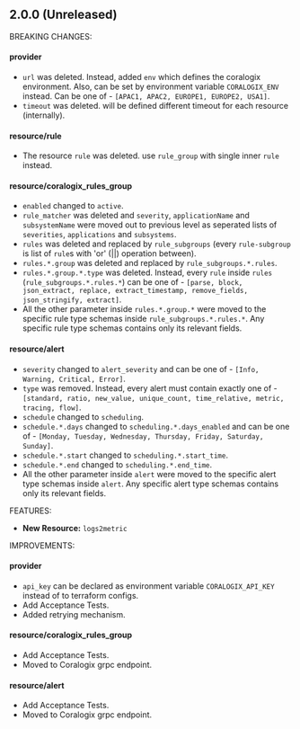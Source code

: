 ## 2.0.0 (Unreleased)

BREAKING CHANGES:
#### provider
* `url` was deleted. Instead, added `env` which defines the coralogix environment. Also, can be set by environment variable `CORALOGIX_ENV` instead. Can be one of - `[APAC1, APAC2, EUROPE1, EUROPE2, USA1]`.
* `timeout` was deleted. will be defined different timeout for each resource (internally). 

#### resource/rule
* The resource `rule` was deleted. use `rule_group` with single inner `rule` instead.

#### resource/coralogix_rules_group
* `enabled` changed to `active`.
* `rule_matcher` was deleted and `severity`, `applicationName` and `subsystemName` were moved out to previous level as seperated lists of `severities`, `applications` and `subsystems`.
* `rules` was deleted and replaced by `rule_subgroups` (every `rule-subgroup` is list of `rule`s with 'or' (||) operation between).
* `rules.*.group` was deleted and replaced by `rule_subgroups.*.rules`.
* `rules.*.group.*.type` was deleted. Instead, every `rule` inside `rules` (`rule_subgroups.*.rules.*`) can be one of - `[parse, block, json_extract, replace, extract_timestamp, remove_fields, json_stringify, extract]`.
* All the other parameter inside `rules.*.group.*` were moved to the specific rule type schemas inside `rule_subgroups.*.rules.*`. Any specific rule type schemas contains only its relevant fields.

#### resource/alert
* `severity` changed to `alert_severity` and can be one of - `[Info, Warning, Critical, Error]`.
* `type` was removed. Instead, every alert must contain exactly one of - `[standard, ratio, new_value, unique_count, time_relative, metric, tracing, flow]`.
* `schedule` changed to `scheduling`.
* `schedule.*.days` changed to `scheduling.*.days_enabled` and can be one of - `[Monday, Tuesday, Wednesday, Thursday, Friday, Saturday, Sunday]`.
* `schedule.*.start` changed to `scheduling.*.start_time`.
* `schedule.*.end` changed to `scheduling.*.end_time`.
* All the other parameter inside `alert` were moved to the specific alert type schemas inside `alert`. Any specific alert type schemas contains only its relevant fields.

FEATURES:
* **New Resource:** `logs2metric`

IMPROVEMENTS:
#### provider

* `api_key` can be declared as environment variable `CORALOGIX_API_KEY` instead of to terraform configs.
* Add Acceptance Tests.
* Added retrying mechanism.

#### resource/coralogix_rules_group
* Add Acceptance Tests.
* Moved to Coralogix grpc endpoint.

#### resource/alert
* Add Acceptance Tests.
* Moved to Coralogix grpc endpoint.